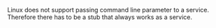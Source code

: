 

Linux does not support passing command line parameter to a service.
Therefore there has to be a stub that always works as a service.